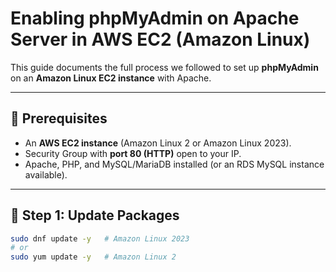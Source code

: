 # Enabling phpMyAdmin on Apache Server in AWS EC2 (Amazon Linux)

This guide documents the full process we followed to set up **phpMyAdmin** on an **Amazon Linux EC2 instance** with Apache.

---

## 🔹 Prerequisites

-   An **AWS EC2 instance** (Amazon Linux 2 or Amazon Linux 2023).
-   Security Group with **port 80 (HTTP)** open to your IP.
-   Apache, PHP, and MySQL/MariaDB installed (or an RDS MySQL instance available).

---

## 🔹 Step 1: Update Packages

```bash
sudo dnf update -y   # Amazon Linux 2023
# or
sudo yum update -y   # Amazon Linux 2
```
